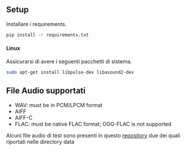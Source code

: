 ## Setup

Installare i requirements.

```bash
pip install -r requirements.txt
```

#### Linux 
Assicurarsi di avere i seguenti pacchetti di sistema.
```bash
sudo apt-get install libpulse-dev libasound2-dev
```

## File Audio supportati
- WAV: must be in PCM/LPCM format
- AIFF
- AIFF-C
- FLAC: must be native FLAC format; OGG-FLAC is not supported

Alcuni file audio di test sono presenti in questo [repository](http://www.voiptroubleshooter.com/open_speech/index.html) 
due dei quali riportati nelle directory data